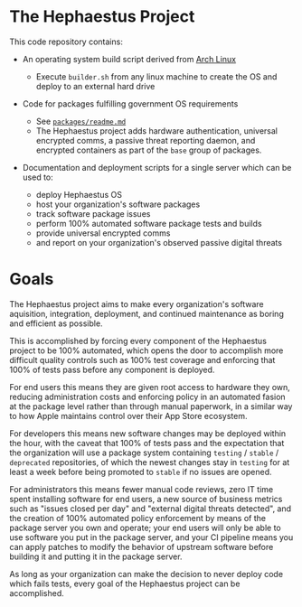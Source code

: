 
# The Hephaestus Project

This code repository contains:

 - An operating system build script derived from [Arch Linux](https://archlinux.org/)
    - Execute `builder.sh` from any linux machine to create the OS and deploy to an external hard drive

 - Code for packages fulfilling government OS requirements
    - See [`packages/readme.md`](packages/readme.md)
    - The Hephaestus project adds hardware authentication, universal encrypted comms,
      a passive threat reporting daemon, and encrypted containers as part of the `base` group of packages.

 - Documentation and deployment scripts for a single server which can be used to:
    - deploy Hephaestus OS
    - host your organization's software packages
    - track software package issues
    - perform 100% automated software package tests and builds
    - provide universal encrypted comms
    - and report on your organization's observed passive digital threats

# Goals

The Hephaestus project aims to make every organization's software aquisition,
integration, deployment, and continued maintenance as boring and efficient as possible.

This is accomplished by forcing every component of the Hephaestus project to be 100% automated,
which opens the door to accomplish more difficult quality controls such as 100% test coverage
and enforcing that 100% of tests pass before any component is deployed.

For end users this means they are given root access to hardware they own, reducing administration costs
and enforcing policy in an automated fasion at the package level rather than through manual paperwork,
in a similar way to how Apple maintains control over their App Store ecosystem.

For developers this means new software changes may be deployed within the hour, with the caveat that
100% of tests pass and the expectation that the organization will use a package system containing
`testing` / `stable` / `deprecated` repositories, of which the newest changes stay in `testing` for at least a week
before being promoted to `stable` if no issues are opened.

For administrators this means fewer manual code reviews, zero IT time spent installing software for end users,
a new source of business metrics such as "issues closed per day" and "external digital threats detected",
and the creation of 100% automated policy enforcement by means of the package server you own and operate;
your end users will only be able to use software you put in the package server, and your CI pipeline means
you can apply patches to modify the behavior of upstream software before building it and putting it in the package server.

As long as your organization can make the decision to never deploy code which fails tests,
every goal of the Hephaestus project can be accomplished.






